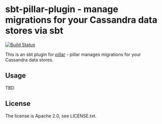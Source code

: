 # sbt-pillar-plugin - manage migrations for your Cassandra data stores via sbt

[![Build Status](https://travis-ci.org/inoio/sbt-pillar-plugin.png?branch=master)](https://travis-ci.org/inoio/sbt-pillar-plugin)

This is an sbt plugin for [pillar](https://github.com/comeara/pillar) - pillar manages migrations for your Cassandra data stores.

## Usage

TBD 

## License

The license is Apache 2.0, see LICENSE.txt.
